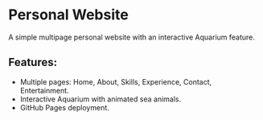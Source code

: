 # Personal Website

A simple multipage personal website with an interactive Aquarium feature.

## Features:
- Multiple pages: Home, About, Skills, Experience, Contact, Entertainment.
- Interactive Aquarium with animated sea animals.
- GitHub Pages deployment.
